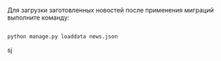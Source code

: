 Для загрузки заготовленных новостей после применения миграций выполните команду:
```bash

python manage.py loaddata news.json
```

sj